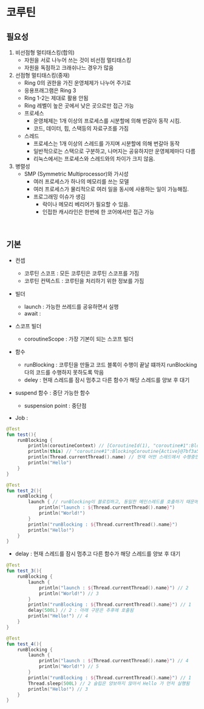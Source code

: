 # 코루틴

## 필요성 

1. 비선점형 멀티태스킹(합의)
   - 자원을 서로 나누어 쓰는 것이 비선점 멀티태스킹
   - 자원을 독점하고 크래쉬나느 경우가 많음 
2. 선점형 멀티태스킹(중재)
   - Ring 0의 권한을 가진 운영체제가 나누어 주기로
   - 응용프래그램은 Ring 3 
   - Ring 1-2는 제대로 활용 안됨
   - Ring 레벨이 높은 곳에서 낮은 곳으로만 접근 가능
   - 프로세스 
      - 운영체제는 1개 이상의 프로세스를 시분할에 의해 번갈아 동작 시킴.
      - 코드, 데이터, 힙, 스택등의 자료구조를 가짐
   - 스레드
      - 프로세스는 1개 이상의 스레드를 가지며 시분할에 의해 번갈아 동작
      - 일반적으로는 스택으로 구분하고, 나머지는 공유하지만 운영체제마다 다름 
      - 리눅스에서는 프로세스와 스레드와의 차이가 크지 않음.
3. 병렬성
   - SMP (Symmetric Multiprocessor)와 가시성 
      - 여러 프로세스가 하나의 메모리를 쓰는 모델
      - 여러 프로세스가 물리적으로 여러 일을 동시에 사용하는 일이 가능해짐.
      - 프로그래밍 이슈가 생김
         - 락이나 메모리 베리어가 필요할 수 있음. 
         - 인접한 캐시라인은 한번에 한 코어에서만 접근 가능
   
<br>

## 기본


- 컨셉
    - 코루틴 스코프 : 모든 코루틴은 코루틴 스코프를 가짐
    - 코루틴 컨텍스트 : 코루틴을 처리하기 위한 정보를 가짐
    
- 빌더 
    - launch : 가능한 쓰레드를 공유하면서 실행
    - await : 
- 스코프 빌더 
    - coroutineScope : 가장 기본이 되는 스코프 빌더
- 함수
    - runBlocking : 코루틴을 만들고 코드 블록이 수행이 끝날 떄까지 runBlocking 다의 코드를 수행하지 못하도록 막음 
    - deley : 현재 스레드를 잠시 멈추고 다른 함수가 해당 스레드를 양보 후 대기
- suspend 함수 : 중단 가능한 함수 
    - suspension point : 중단점
- Job : 

```kotlin
@Test
fun test(){
    runBlocking {
        println(coroutineContext) // [CoroutineId(1), "coroutine#1":BlockingCoroutine{Active}@44be0077, BlockingEventLoop@2205a05d]
        println(this) // "coroutine#1":BlockingCoroutine{Active}@7bf3a5d8
        println(Thread.currentThread().name) // 현재 어떤 스레드에서 수행중인지 알아내는 방법, 메인 스레드 (@coroutine1)
        println("Hello")
    }
}

@Test
fun test_2(){
    runBlocking {
        launch { // runBlocking이 블로킹하고, 동일한 메인스레드를 호출하기 때문에 아래 구문보다 늦게 호출됨
            println("launch : ${Thread.currentThread().name}")
            println("World!")
        }
        println("runBlocking : ${Thread.currentThread().name}")
        println("Hello!")
    }
}

```

- delay : 현재 스레드를 잠시 멈추고 다른 함수가 해당 스레드를 양보 후 대기 

```kotlin
@Test
fun test_3(){
    runBlocking {
        launch {
            println("launch : ${Thread.currentThread().name}") // 2
            println("World!") // 3
        }
        println("runBlocking : ${Thread.currentThread().name}") // 1 
        delay(500L) // 2 : 아래 구문은 추후에 호출됨 
        println("Hello!") // 4
    }
}

@Test
fun test_4(){
    runBlocking {
        launch {
            println("launch : ${Thread.currentThread().name}") // 4
            println("World!") // 5
        }
        println("runBlocking : ${Thread.currentThread().name}") // 1
        Thread.sleep(500L) // 2 슬립은 양보하지 않아서 Hello 가 먼저 실행됨
        println("Hello!") // 3
    }
}

```